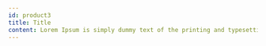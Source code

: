 ```yaml
---
id: product3
title: Title
content: Lorem Ipsum is simply dummy text of the printing and typesetting industry. Lorem Ipsum has been the industry's standard dummy text ever since the 1500s
---
```


